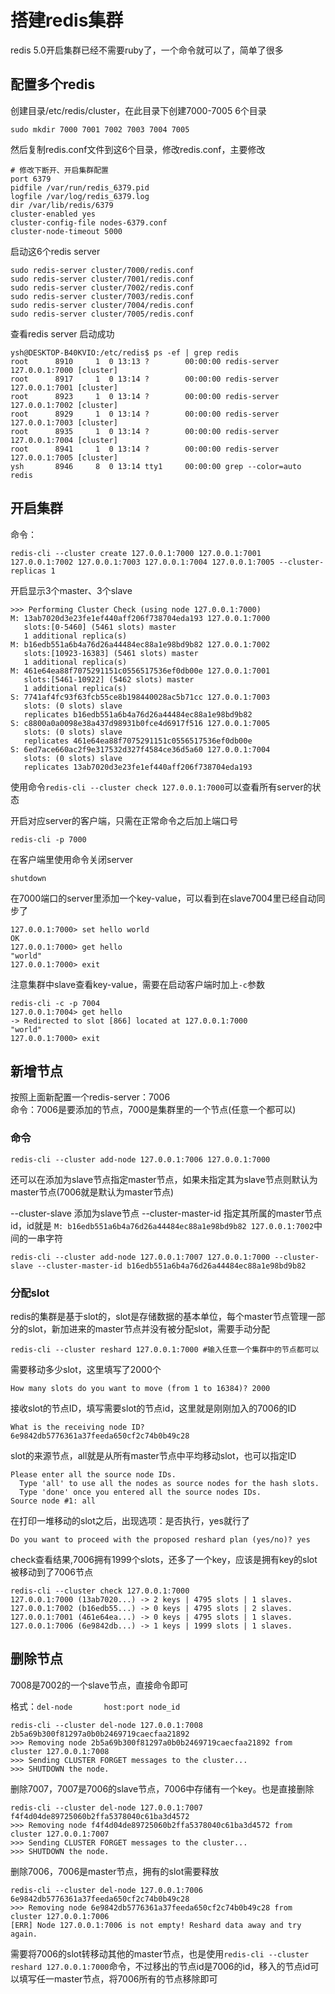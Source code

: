 # 搭建redis集群

redis 5.0开启集群已经不需要ruby了，一个命令就可以了，简单了很多

## 配置多个redis

创建目录/etc/redis/cluster，在此目录下创建7000-7005 6个目录

``` linux
sudo mkdir 7000 7001 7002 7003 7004 7005
```

然后复制redis.conf文件到这6个目录，修改redis.conf，主要修改

```linux
# 修改下断开、开启集群配置
port 6379
pidfile /var/run/redis_6379.pid
logfile /var/log/redis_6379.log
dir /var/lib/redis/6379
cluster-enabled yes
cluster-config-file nodes-6379.conf
cluster-node-timeout 5000
```

启动这6个redis server

``` linux
sudo redis-server cluster/7000/redis.conf
sudo redis-server cluster/7001/redis.conf
sudo redis-server cluster/7002/redis.conf
sudo redis-server cluster/7003/redis.conf
sudo redis-server cluster/7004/redis.conf
sudo redis-server cluster/7005/redis.conf
```

查看redis server 启动成功

``` linux
ysh@DESKTOP-B40KVIO:/etc/redis$ ps -ef | grep redis
root      8910     1  0 13:13 ?        00:00:00 redis-server 127.0.0.1:7000 [cluster]
root      8917     1  0 13:14 ?        00:00:00 redis-server 127.0.0.1:7001 [cluster]
root      8923     1  0 13:14 ?        00:00:00 redis-server 127.0.0.1:7002 [cluster]
root      8929     1  0 13:14 ?        00:00:00 redis-server 127.0.0.1:7003 [cluster]
root      8935     1  0 13:14 ?        00:00:00 redis-server 127.0.0.1:7004 [cluster]
root      8941     1  0 13:14 ?        00:00:00 redis-server 127.0.0.1:7005 [cluster]
ysh       8946     8  0 13:14 tty1     00:00:00 grep --color=auto redis
```

## 开启集群

命令：

``` linux
redis-cli --cluster create 127.0.0.1:7000 127.0.0.1:7001 127.0.0.1:7002 127.0.0.1:7003 127.0.0.1:7004 127.0.0.1:7005 --cluster-replicas 1
```

开启显示3个master、3个slave

``` linux
>>> Performing Cluster Check (using node 127.0.0.1:7000)
M: 13ab7020d3e23fe1ef440aff206f738704eda193 127.0.0.1:7000
   slots:[0-5460] (5461 slots) master
   1 additional replica(s)
M: b16edb551a6b4a76d26a44484ec88a1e98bd9b82 127.0.0.1:7002
   slots:[10923-16383] (5461 slots) master
   1 additional replica(s)
M: 461e64ea88f7075291151c0556517536ef0db00e 127.0.0.1:7001
   slots:[5461-10922] (5462 slots) master
   1 additional replica(s)
S: 7741af4fc93f63fcb55ce8b198440028ac5b71cc 127.0.0.1:7003
   slots: (0 slots) slave
   replicates b16edb551a6b4a76d26a44484ec88a1e98bd9b82
S: c8800a0a0098e38a437d98931b0fce4d6917f516 127.0.0.1:7005
   slots: (0 slots) slave
   replicates 461e64ea88f7075291151c0556517536ef0db00e
S: 6ed7ace660ac2f9e317532d327f4584ce36d5a60 127.0.0.1:7004
   slots: (0 slots) slave
   replicates 13ab7020d3e23fe1ef440aff206f738704eda193
```

使用命令`redis-cli --cluster check 127.0.0.1:7000`可以查看所有server的状态

开启对应server的客户端，只需在正常命令之后加上端口号

``` linux
redis-cli -p 7000
```

在客户端里使用命令关闭server

``` linux
shutdown
```

在7000端口的server里添加一个key-value，可以看到在slave7004里已经自动同步了

``` linux
127.0.0.1:7000> set hello world
OK
127.0.0.1:7000> get hello
"world"
127.0.0.1:7000> exit
```

注意集群中slave查看key-value，需要在启动客户端时加上`-c`参数

``` linux
redis-cli -c -p 7004
127.0.0.1:7004> get hello
-> Redirected to slot [866] located at 127.0.0.1:7000
"world"
127.0.0.1:7000> exit
```

## 新增节点

按照上面新配置一个redis-server：7006  
命令：7006是要添加的节点，7000是集群里的一个节点(任意一个都可以)

### 命令

``` linux
redis-cli --cluster add-node 127.0.0.1:7006 127.0.0.1:7000
```

还可以在添加为slave节点指定master节点，如果未指定其为slave节点则默认为master节点(7006就是默认为master节点)

--cluster-slave 添加为slave节点 --cluster-master-id 指定其所属的master节点id，id就是
`M: b16edb551a6b4a76d26a44484ec88a1e98bd9b82 127.0.0.1:7002`中间的一串字符

``` linux
redis-cli --cluster add-node 127.0.0.1:7007 127.0.0.1:7000 --cluster-slave --cluster-master-id b16edb551a6b4a76d26a44484ec88a1e98bd9b82

```

### 分配slot

redis的集群是基于slot的，slot是存储数据的基本单位，每个master节点管理一部分的slot，新加进来的master节点并没有被分配slot，需要手动分配

``` linux
redis-cli --cluster reshard 127.0.0.1:7000 #输入任意一个集群中的节点都可以
```

需要移动多少slot，这里填写了2000个

``` linux
How many slots do you want to move (from 1 to 16384)? 2000
```

接收slot的节点ID，填写需要slot的节点id，这里就是刚刚加入的7006的ID

``` linux
What is the receiving node ID? 6e9842db5776361a37feeda650cf2c74b0b49c28
```

slot的来源节点，all就是从所有master节点中平均移动slot，也可以指定ID

``` linux
Please enter all the source node IDs.
  Type 'all' to use all the nodes as source nodes for the hash slots.
  Type 'done' once you entered all the source nodes IDs.
Source node #1: all
```

在打印一堆移动的slot之后，出现选项：是否执行，yes就行了

``` linux
Do you want to proceed with the proposed reshard plan (yes/no)? yes
```

check查看结果,7006拥有1999个slots，还多了一个key，应该是拥有key的slot被移动到了7006节点

``` linux
redis-cli --cluster check 127.0.0.1:7000
127.0.0.1:7000 (13ab7020...) -> 2 keys | 4795 slots | 1 slaves.
127.0.0.1:7002 (b16edb55...) -> 0 keys | 4795 slots | 2 slaves.
127.0.0.1:7001 (461e64ea...) -> 0 keys | 4795 slots | 1 slaves.
127.0.0.1:7006 (6e9842db...) -> 1 keys | 1999 slots | 1 slaves.
```

## 删除节点

7008是7002的一个slave节点，直接命令即可

格式：`del-node       host:port node_id`

``` linux
redis-cli --cluster del-node 127.0.0.1:7008 2b5a69b300f81297a0b0b2469719caecfaa21892
>>> Removing node 2b5a69b300f81297a0b0b2469719caecfaa21892 from cluster 127.0.0.1:7008
>>> Sending CLUSTER FORGET messages to the cluster...
>>> SHUTDOWN the node.
```

删除7007，7007是7006的slave节点，7006中存储有一个key。也是直接删除

``` linux
redis-cli --cluster del-node 127.0.0.1:7007 f4f4d04de89725060b2ffa5378040c61ba3d4572
>>> Removing node f4f4d04de89725060b2ffa5378040c61ba3d4572 from cluster 127.0.0.1:7007
>>> Sending CLUSTER FORGET messages to the cluster...
>>> SHUTDOWN the node.
```

删除7006，7006是master节点，拥有的slot需要释放

``` linux
redis-cli --cluster del-node 127.0.0.1:7006 6e9842db5776361a37feeda650cf2c74b0b49c28
>>> Removing node 6e9842db5776361a37feeda650cf2c74b0b49c28 from cluster 127.0.0.1:7006
[ERR] Node 127.0.0.1:7006 is not empty! Reshard data away and try again.
```

需要将7006的slot转移动其他的master节点，也是使用`redis-cli --cluster reshard 127.0.0.1:7000`命令，不过移出的节点id是7006的id，移入的节点id可以填写任一master节点，将7006所有的节点移除即可
